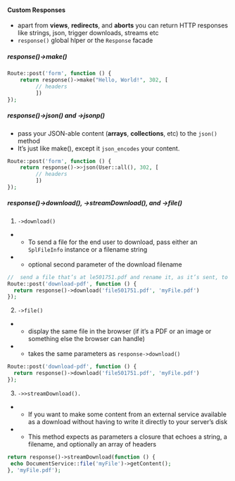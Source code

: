 <!-- @format -->

#### Custom Responses

- apart from **views**, **redirects**, and **aborts** you can return HTTP responses like strings, json, trigger downloads, streams etc
- `response()` global hlper or the `Response` facade

##### response()->make()

```php
Route::post('form', function () {
    return response()->make("Hello, World!", 302, [
         // headers
         ])
});
```

##### response()->json() and ->jsonp()

- pass your JSON-able content (**arrays**, **collections**, etc) to the `json()` method
- It’s just like make(), except it `json_encodes` your content.

```php
Route::post('form', function () {
    return response()->>json(User::all(), 302, [
         // headers
         ])
});
```

##### response()->download(), ->streamDownload(), and ->file()

1. `->download()`

- - To send a file for the end user to download, pass either an `SplFileInfo` instance or a filename string
- - optional second parameter of the download filename

```php
//  send a file that’s at le501751.pdf and rename it, as it’s sent, to myFile.pdf
Route::post('download-pdf', function () {
  return response()->download('file501751.pdf', 'myFile.pdf')
});
```

2. `->file() `

- - display the same file in the browser (if it’s a PDF or an image or something else the browser can handle)
- - takes the same parameters as `response->download()`

```php
Route::post('download-pdf', function () {
  return response()->download('file501751.pdf', 'myFile.pdf')
});
```

3. `->>streamDownload().`

- - If you want to make some content from an external service available as a download without having to write it directly to your server’s disk
- - This method expects as parameters a closure that echoes a string, a filename, and optionally an array of headers

```php
return response()->streamDownload(function () {
 echo DocumentService::file('myFile')->getContent();
}, 'myFile.pdf');
```
